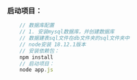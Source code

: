 ### 启动项目：
```javascript
	// 数据库配置
	// 1. 安装mysql数据库，并创建数据库
	// 数据建表sql文件在db文件夹的sql文件夹中
	// node安装 18.12.1版本
	// 安装依赖包：
	npm install
	// 启动项目：
	node app.js
```


